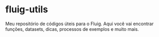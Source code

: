 # fluig-utils

Meu repositório de códigos úteis para o Fluig. Aqui você vai encontrar funções, datasets, dicas, processos de exemplos e muito mais.
